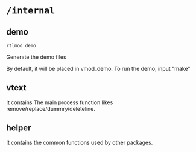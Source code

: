 # `/internal`

## demo

```shell
rtlmod demo
```

Generate the demo files

By default, it will be placed in vmod_demo. To run the demo, input "make"

## vtext

It contains The main process function likes remove/replace/dummry/deleteline.


## helper

It contains the common functions used by other packages.
